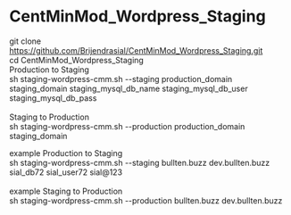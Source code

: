 # CentMinMod_Wordpress_Staging<br />
git clone https://github.com/Brijendrasial/CentMinMod_Wordpress_Staging.git<br />
cd  CentMinMod_Wordpress_Staging<br />
Production to Staging<br />
sh staging-wordpress-cmm.sh --staging production_domain staging_domain staging_mysql_db_name staging_mysql_db_user staging_mysql_db_pass<br /><br />
Staging to Production<br />
sh staging-wordpress-cmm.sh --production production_domain staging_domain

example Production to Staging <br />
sh staging-wordpress-cmm.sh --staging bullten.buzz dev.bullten.buzz sial_db72 sial_user72 sial@123<br /><br />
example Staging to Production <br />
sh staging-wordpress-cmm.sh --production bullten.buzz dev.bullten.buzz
